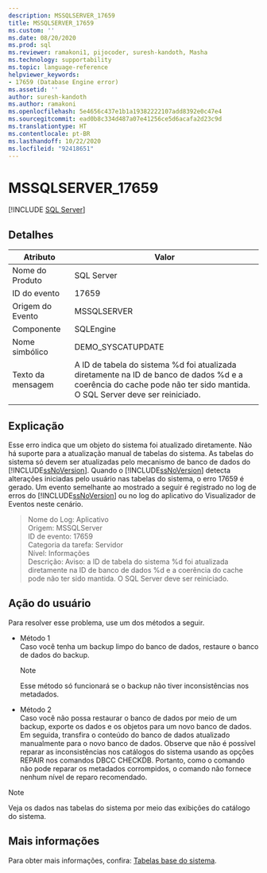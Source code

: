 ```yaml
---
description: MSSQLSERVER_17659
title: MSSQLSERVER_17659
ms.custom: ''
ms.date: 08/20/2020
ms.prod: sql
ms.reviewer: ramakoni1, pijocoder, suresh-kandoth, Masha
ms.technology: supportability
ms.topic: language-reference
helpviewer_keywords:
- 17659 (Database Engine error)
ms.assetid: ''
author: suresh-kandoth
ms.author: ramakoni
ms.openlocfilehash: 5e4656c437e1b1a19382222107add8392e0c47e4
ms.sourcegitcommit: ead0b8c334d487a07e41256ce5d6acafa2d23c9d
ms.translationtype: HT
ms.contentlocale: pt-BR
ms.lasthandoff: 10/22/2020
ms.locfileid: "92418651"
---
```

# <a name="mssqlserver_17659"></a>MSSQLSERVER_17659
 [!INCLUDE [SQL Server](../../includes/applies-to-version/sqlserver.md)]

## <a name="details"></a>Detalhes

|Atributo|Valor|
|---|---|
|Nome do Produto|SQL Server|
|ID do evento|17659|
|Origem do Evento|MSSQLSERVER|
|Componente|SQLEngine|
|Nome simbólico|DEMO_SYSCATUPDATE|
|Texto da mensagem|A ID de tabela do sistema \%d foi atualizada diretamente na ID de banco de dados \%d e a coerência do cache pode não ter sido mantida. <br/> O SQL Server deve ser reiniciado.|
||

## <a name="explanation"></a>Explicação

Esse erro indica que um objeto do sistema foi atualizado diretamente. Não há suporte para a atualização manual de tabelas do sistema. As tabelas do sistema só devem ser atualizadas pelo mecanismo de banco de dados do [!INCLUDE[ssNoVersion](../../includes/ssnoversion-md.md)]. Quando o [!INCLUDE[ssNoVersion](../../includes/ssnoversion-md.md)] detecta alterações iniciadas pelo usuário nas tabelas do sistema, o erro 17659 é gerado. Um evento semelhante ao mostrado a seguir é registrado no log de erros do [!INCLUDE[ssNoVersion](../../includes/ssnoversion-md.md)] ou no log do aplicativo do Visualizador de Eventos neste cenário.

> Nome do Log: Aplicativo  
Origem: MSSQLServer  
ID de evento: 17659  
Categoria da tarefa: Servidor  
Nível: Informações  
Descrição: Aviso: a ID de tabela do sistema \%d foi atualizada diretamente na ID de banco de dados %d e a coerência do cache pode não ter sido mantida. O SQL Server deve ser reiniciado.

## <a name="user-action"></a>Ação do usuário

Para resolver esse problema, use um dos métodos a seguir.

- Método 1  
    Caso você tenha um backup limpo do banco de dados, restaure o banco de dados do backup.  
    > [!NOTE]
    > Esse método só funcionará se o backup não tiver inconsistências nos metadados.  

- Método 2  
    Caso você não possa restaurar o banco de dados por meio de um backup, exporte os dados e os objetos para um novo banco de dados. Em seguida, transfira o conteúdo do banco de dados atualizado manualmente para o novo banco de dados. Observe que não é possível reparar as inconsistências nos catálogos do sistema usando as opções REPAIR nos comandos DBCC CHECKDB. Portanto, como o comando não pode reparar os metadados corrompidos, o comando não fornece nenhum nível de reparo recomendado.

> [!NOTE]
> Veja os dados nas tabelas do sistema por meio das exibições do catálogo do sistema.

## <a name="more-information"></a>Mais informações

Para obter mais informações, confira: [Tabelas base do sistema](/sql/relational-databases/system-tables/system-base-tables).
